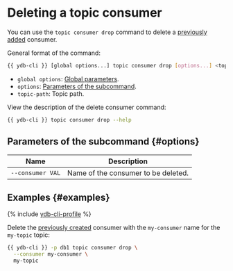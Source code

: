 # Deleting a topic consumer

You can use the `topic consumer drop` command to delete a [previously added](topic-consumer-add.md) consumer.

General format of the command:

```bash
{{ ydb-cli }} [global options...] topic consumer drop [options...] <topic-path>
```

* `global options`: [Global parameters](commands/global-options.md).
* `options`: [Parameters of the subcommand](#options).
* `topic-path`: Topic path.

View the description of the delete consumer command:

```bash
{{ ydb-cli }} topic consumer drop --help
```

## Parameters of the subcommand {#options}

| Name | Description |
---|---
| `--consumer VAL` | Name of the consumer to be deleted. |

## Examples {#examples}

{% include [ydb-cli-profile](../../_includes/ydb-cli-profile.md) %}

Delete the [previously created](#consumer-add) consumer with the `my-consumer` name for the `my-topic` topic:

```bash
{{ ydb-cli }} -p db1 topic consumer drop \
  --consumer my-consumer \
  my-topic
```

